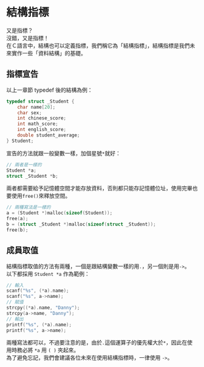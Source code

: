 # 結構指標
又是指標？  
沒錯，又是指標！  
在Ｃ語言中，結構也可以定義指標，我們稱它為「結構指標」，結構指標是我們未來實作一些「資料結構」的基礎。

## 指標宣告
以上一章節 typedef 後的結構為例：
```c++
typedef struct _Student {
    char name[20];
    char sex;
    int chinese_score;
    int math_score;
    int english_score;
    double student_average;
} Student;
```
宣告的方法就跟一般變數一樣，加個星號``*``就好：  
```c++
// 兩者是一樣的
Student *a;
struct _Student *b;
```
兩者都需要給予記憶體空間才能存放資料，否則都只能存記憶體位址，使用完畢也要使用``free()``來釋放空間。
```c++
// 兩種寫法是一樣的
a = (Student *)malloc(sizeof(Student));
free(a);
b = (struct _Student *)malloc(sizeof(struct _Student));
free(b);
```

## 成員取值
結構指標取值的方法有兩種，一個是跟結構變數一樣的用``.``，另一個則是用``->``。  
以下都採用 ``Student *a`` 作為範例：  
```c++
// 輸入
scanf("%s", (*a).name);
scanf("%s", a->name);
// 賦值
strcpy((*a).name, "Danny");
strcpy(a->name, "Danny");
// 輸出
printf("%s", (*a).name);
printf("%s", a->name);
```
兩種寫法都可以，不過要注意的是，由於``.``這個運算子的優先權大於``*``，因此在使用時務必將 ``*a`` 用 ``( )`` 夾起來。  
為了避免忘記，我們會建議各位未來在使用結構指標時，一律使用 ``->``。  
